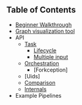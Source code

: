 ## Table of Contents

* [Beginner Walkthrough](BeginnerWalkthrough.md)
* [Graph visualization tool](D3Visualization.md)
* API
    * [Task](Task.md)
        - [Lifecycle](TaskLifecycle.md)
        - [Multiple input](MultipleInput.md)
    * [Orchestration](Orchestration.md)
        * [Forkception]
    * [Uids]
    * [Comparison](Comparison.md)
    * [Internals](Internals.md)
* Example Pipelines
